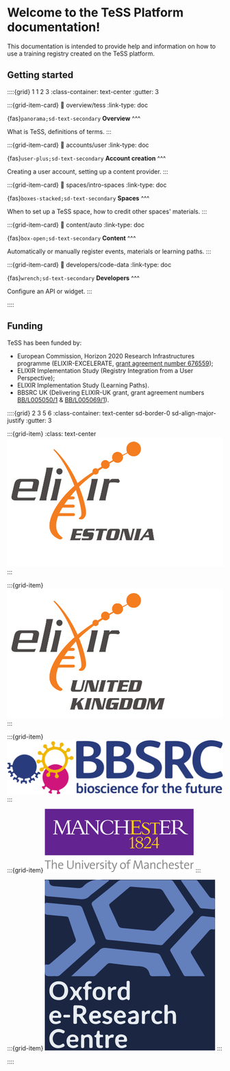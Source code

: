 # Welcome to the TeSS Platform documentation!

This documentation is intended to provide help and information on how to use a training registry created on the TeSS platform.

## Getting started

::::{grid} 1 1 2 3
:class-container: text-center
:gutter: 3

:::{grid-item-card}
:link: overview/tess
:link-type: doc

{fas}`panorama;sd-text-secondary` **Overview**
^^^

What is TeSS, definitions of terms.
:::

:::{grid-item-card}
:link: accounts/user
:link-type: doc

{fas}`user-plus;sd-text-secondary` **Account creation**
^^^

Creating a user account, setting up a content provider.
:::

:::{grid-item-card}
:link: spaces/intro-spaces
:link-type: doc

{fas}`boxes-stacked;sd-text-secondary` **Spaces**
^^^

When to set up a TeSS space, how to credit other spaces' materials.
:::

:::{grid-item-card}
:link: content/auto
:link-type: doc

{fas}`box-open;sd-text-secondary` **Content**
^^^

Automatically or manually register events, materials or learning paths.
:::

:::{grid-item-card}
:link: developers/code-data
:link-type: doc

{fas}`wrench;sd-text-secondary` **Developers**
^^^

Configure an API or widget.
:::


::::

## Funding

TeSS has been funded by:

- European Commission, Horizon 2020 Research Infrastructures programme (ELIXIR-EXCELERATE, [grant agreement number 676559](https://cordis.europa.eu/project/rcn/198519_en.html));
- ELIXIR Implementation Study (Registry Integration from a User Perspective);
- ELIXIR Implementation Study (Learning Paths).
- BBSRC UK (Delivering ELIXIR-UK grant, grant agreement numbers [BB/L005050/1](https://bbsrc.ukri.org/research/grants/grants/AwardDetails.aspx?FundingReference=BB/L005050/1) & [BB/L005069/1](https://bbsrc.ukri.org/research/grants-search/AwardDetails/?FundingReference=BB/L005069/1)).


::::{grid} 2 3 5 6
:class-container: text-center sd-border-0 sd-align-major-justify
:gutter: 3

:::{grid-item}
:class: text-center
[![ELIXIR Estonia logo](images/funding/elixir-ee.svg)](https://elixir.ut.ee/)
:::

:::{grid-item}
[![ELIXIR United Kingdom logo](images/funding/elixir-uk.svg)](http://elixir-uk.org/)
:::

:::{grid-item}
[![BBSRC logo](images/funding/bbsrc.svg)](http://www.bbsrc.ac.uk/research/grants/grants/AwardDetails.aspx?FundingReference=BB/L005050/1)  
:::

:::{grid-item}
[![The University of Manchester logo](images/funding/uom.svg)](http://www.manchester.ac.uk/)
:::

:::{grid-item}
[![Oxford eResearcg Centre logo](images/funding/oerc.svg)](http://www.oerc.ox.ac.uk/) 
:::

::::